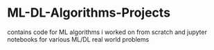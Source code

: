 # ML-DL-Algorithms-Projects
contains code for ML algorithms i worked on from scratch and jupyter notebooks for various ML/DL real world problems
